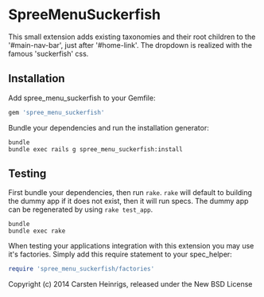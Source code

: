 SpreeMenuSuckerfish
===================

This small extension adds existing taxonomies and their root children to the '#main-nav-bar', just after '#home-link'. The dropdown is realized with the famous 'suckerfish' css.

Installation
------------

Add spree_menu_suckerfish to your Gemfile:

```ruby
gem 'spree_menu_suckerfish'
```

Bundle your dependencies and run the installation generator:

```shell
bundle
bundle exec rails g spree_menu_suckerfish:install
```

Testing
-------

First bundle your dependencies, then run `rake`. `rake` will default to building the dummy app if it does not exist, then it will run specs. The dummy app can be regenerated by using `rake test_app`.

```shell
bundle
bundle exec rake
```

When testing your applications integration with this extension you may use it's factories.
Simply add this require statement to your spec_helper:

```ruby
require 'spree_menu_suckerfish/factories'
```

Copyright (c) 2014 Carsten Heinrigs, released under the New BSD License
